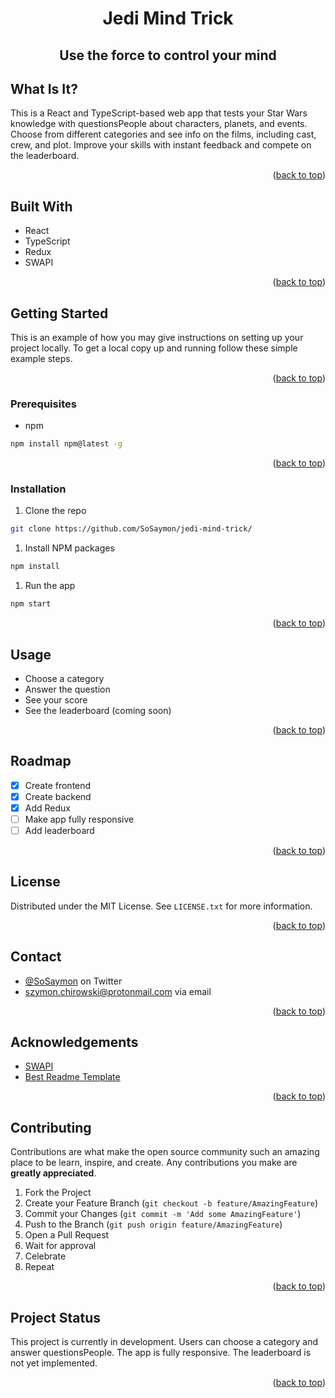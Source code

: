 <div id="top" style="text-align: center;"><h1>Jedi Mind Trick</h1></div>
<div style="text-align: center;"><h2>Use the force to control your mind</h2></div>

## What Is It?
This is  a React and TypeScript-based web app that tests your Star Wars knowledge with questionsPeople about characters, planets, and events. Choose from different categories and see info on the films, including cast, crew, and plot. Improve your skills with instant feedback and compete on the leaderboard.
<p style="text-align: right">(<a href="#top">back to top</a>)</p>

## Built With
- React
- TypeScript
- Redux
- SWAPI
<p style="text-align: right">(<a href="#top">back to top</a>)</p>

## Getting Started
This is an example of how you may give instructions on setting up your project locally. To get a local copy up and running follow these simple example steps.
<p style="text-align: right">(<a href="#top">back to top</a>)</p>

### Prerequisites
- npm
```sh
npm install npm@latest -g
```
<p style="text-align: right">(<a href="#top">back to top</a>)</p>

### Installation
1. Clone the repo
```sh
git clone https://github.com/SoSaymon/jedi-mind-trick/
```
1. Install NPM packages
```sh
npm install
```
1. Run the app
```sh
npm start
```
<p style="text-align: right">(<a href="#top">back to top</a>)</p>

## Usage
- Choose a category
- Answer the question
- See your score
- See the leaderboard (coming soon)
<p style="text-align: right">(<a href="#top">back to top</a>)</p>

## Roadmap
- [X] Create frontend
- [X] Create backend
- [X] Add Redux
- [ ] Make app fully responsive
- [ ] Add leaderboard
<p style="text-align: right">(<a href="#top">back to top</a>)</p>

## License
Distributed under the MIT License. See `LICENSE.txt` for more information.
<p style="text-align: right">(<a href="#top">back to top</a>)</p>

## Contact
- [@SoSaymon](https://twitter.com/SoSaymon) on Twitter
- [szymon.chirowski@protonmail.com](mailto:szymon.chirowski@protonmail.com) via email
<p style="text-align: right">(<a href="#top">back to top</a>)</p>

## Acknowledgements
- [SWAPI](https://swapi.dev/)
- [Best Readme Template](https://github.com/othneildrew/Best-README-Template)
<p style="text-align: right">(<a href="#top">back to top</a>)</p>

## Contributing
Contributions are what make the open source community such an amazing place to be learn, inspire, and create. Any contributions you make are **greatly appreciated**.

1. Fork the Project
2. Create your Feature Branch (`git checkout -b feature/AmazingFeature`)
3. Commit your Changes (`git commit -m 'Add some AmazingFeature'`)
4. Push to the Branch (`git push origin feature/AmazingFeature`)
5. Open a Pull Request
6. Wait for approval
7. Celebrate
8. Repeat
<p style="text-align: right">(<a href="#top">back to top</a>)</p>

## Project Status
This project is currently in development. Users can choose a category and answer questionsPeople. The app is fully responsive. The leaderboard is not yet implemented.
<p style="text-align: right">(<a href="#top">back to top</a>)</p>
